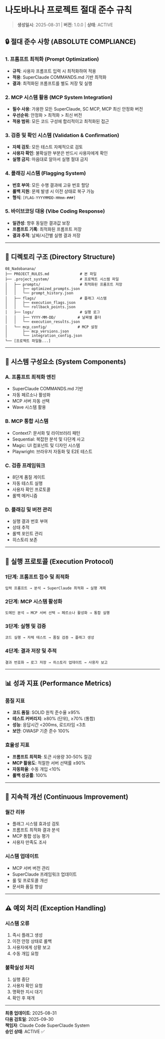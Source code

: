 # 나도바나나 프로젝트 절대 준수 규칙

> **생성일시**: 2025-08-31 | **버전**: 1.0.0 | **상태**: ACTIVE

## 🔒 절대 준수 사항 (ABSOLUTE COMPLIANCE)

### 1. 프롬프트 최적화 (Prompt Optimization)
- **규칙**: 사용자 프롬프트 입력 시 최적화하여 적용
- **적용**: SuperClaude COMMANDS.md 기반 최적화
- **결과**: 최적화된 프롬프트를 별도 저장 및 실행

### 2. MCP 시스템 활용 (MCP System Integration)
- **필수 사용**: 가용한 모든 SuperClaude, SC MCP, MCP 최신 안정화 버전
- **우선순위**: 안정화 > 최적화 > 최신 버전
- **적용 범위**: 모든 코드 구성에 합리적이고 최적화된 접근

### 3. 검증 및 확인 시스템 (Validation & Confirmation)
- **자체 검토**: 모든 테스트 자체적으로 검토
- **사용자 확인**: 불확실한 부분은 반드시 사용자에게 확인
- **실행 금지**: 마음대로 알아서 실행 절대 금지

### 4. 플래깅 시스템 (Flagging System)
- **번호 부여**: 모든 수행 결과에 고유 번호 할당
- **롤백 지원**: 문제 발생 시 이전 상태로 복구 가능
- **형식**: `[FLAG-YYYYMMDD-HHmm-###]`

### 5. 바이브코딩 대응 (Vibe Coding Response)
- **일관성**: 향후 동일한 결과값 보장
- **프롬프트 기록**: 최적화된 프롬프트 저장
- **결과 추적**: 날짜/시간별 실행 결과 저장

---

## 📁 디렉토리 구조 (Directory Structure)

```
08_Nadobanana/
├── PROJECT_RULES.md              # 본 파일
├── .project_system/              # 프로젝트 시스템 파일
│   ├── prompts/                  # 최적화된 프롬프트 저장
│   │   ├── optimized_prompts.json
│   │   └── prompt_history.json
│   ├── flags/                    # 플래그 시스템
│   │   ├── execution_flags.json
│   │   └── rollback_points.json
│   ├── logs/                     # 실행 로그
│   │   ├── YYYY-MM-DD/          # 날짜별 폴더
│   │   └── execution_results.json
│   └── mcp_config/              # MCP 설정
│       ├── mcp_versions.json
│       └── integration_config.json
└── [프로젝트 파일들...]
```

---

## 🔧 시스템 구성요소 (System Components)

### A. 프롬프트 최적화 엔진
- SuperClaude COMMANDS.md 기반
- 자동 페르소나 활성화
- MCP 서버 자동 선택
- Wave 시스템 활용

### B. MCP 통합 시스템
- Context7: 문서화 및 라이브러리 패턴
- Sequential: 복잡한 분석 및 다단계 사고
- Magic: UI 컴포넌트 및 디자인 시스템
- Playwright: 브라우저 자동화 및 E2E 테스트

### C. 검증 프레임워크
- 8단계 품질 게이트
- 자동 테스트 실행
- 사용자 확인 프로토콜
- 롤백 메커니즘

### D. 플래깅 및 버전 관리
- 실행 결과 번호 부여
- 상태 추적
- 롤백 포인트 관리
- 히스토리 보존

---

## 🚀 실행 프로토콜 (Execution Protocol)

### 1단계: 프롬프트 접수 및 최적화
```
입력 프롬프트 → 분석 → SuperClaude 최적화 → 실행 계획
```

### 2단계: MCP 시스템 활성화
```
도메인 분석 → MCP 서버 선택 → 페르소나 활성화 → 통합 실행
```

### 3단계: 실행 및 검증
```
코드 실행 → 자체 테스트 → 품질 검증 → 플래그 생성
```

### 4단계: 결과 저장 및 추적
```
결과 번호화 → 로그 저장 → 히스토리 업데이트 → 사용자 보고
```

---

## 📊 성과 지표 (Performance Metrics)

### 품질 지표
- **코드 품질**: SOLID 원칙 준수율 ≥95%
- **테스트 커버리지**: ≥80% (단위), ≥70% (통합)
- **성능**: 응답시간 <200ms, 로드타임 <3초
- **보안**: OWASP 기준 준수 100%

### 효율성 지표
- **프롬프트 최적화**: 토큰 사용량 30-50% 절감
- **MCP 활용도**: 적절한 서버 선택률 ≥90%
- **자동화율**: 수동 개입 <10%
- **롤백 성공률**: 100%

---

## 🔄 지속적 개선 (Continuous Improvement)

### 월간 리뷰
- 플래그 시스템 효과성 검토
- 프롬프트 최적화 결과 분석
- MCP 통합 성능 평가
- 사용자 만족도 조사

### 시스템 업데이트
- MCP 서버 버전 관리
- SuperClaude 프레임워크 업데이트
- 룰 및 프로토콜 개선
- 문서화 품질 향상

---

## ⚠️ 예외 처리 (Exception Handling)

### 시스템 오류
1. 즉시 플래그 생성
2. 이전 안정 상태로 롤백
3. 사용자에게 상황 보고
4. 수동 개입 요청

### 불확실성 처리
1. 실행 중단
2. 사용자 확인 요청
3. 명확한 지시 대기
4. 확인 후 재개

---

**최종 업데이트**: 2025-08-31  
**다음 검토일**: 2025-09-30  
**책임자**: Claude Code SuperClaude System  
**승인 상태**: ACTIVE ✅